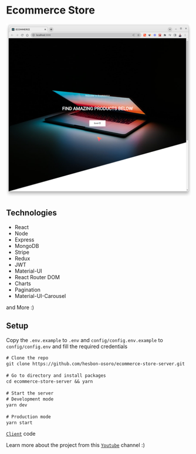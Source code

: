 # Ecommerce Store

![Ecommerce Store](assets/ecommerce-store.png)

## Technologies

- React
- Node
- Express
- MongoDB
- Stripe
- Redux
- JWT
- Material-UI
- React Router DOM
- Charts
- Pagination
- Material-UI-Carousel

and More :)

## Setup

Copy the `.env.example` to `.env` and `config/config.env.example` to `config/config.env` and fill the required credentials

```code
# Clone the repo
git clone https://github.com/hesbon-osoro/ecommerce-store-server.git

# Go to directory and install packages
cd ecommerce-store-server && yarn

# Start the server
# Development mode
yarn dev

# Production mode
yarn start
```

[`Client`](https://github.com/hesbon-osoro/ecommerce-store) code

Learn more about the project from this [`Youtube`](https://www.youtube.com/watch?v=AN3t-OmdyKA) channel :)
